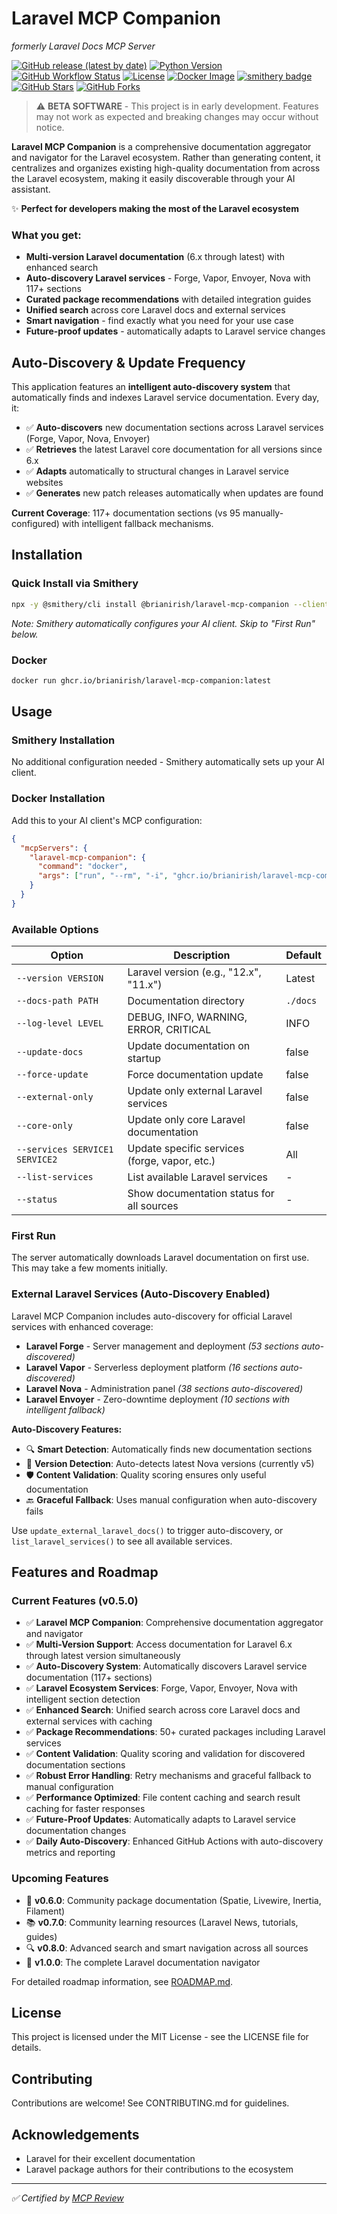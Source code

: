 # Laravel MCP Companion
*formerly Laravel Docs MCP Server*

[![GitHub release (latest by date)](https://img.shields.io/github/v/release/brianirish/laravel-mcp-companion)](https://github.com/brianirish/laravel-mcp-companion/releases)
[![Python Version](https://img.shields.io/badge/python-3.12%2B-blue)](https://www.python.org/downloads/)
[![GitHub Workflow Status](https://img.shields.io/github/actions/workflow/status/brianirish/laravel-mcp-companion/ci.yaml?branch=main&label=tests)](https://github.com/brianirish/laravel-mcp-companion/actions/workflows/ci.yaml)
[![License](https://img.shields.io/github/license/brianirish/laravel-mcp-companion)](https://github.com/brianirish/laravel-mcp-companion/blob/main/LICENSE)
[![Docker Image](https://img.shields.io/badge/docker-ghcr.io-blue)](https://github.com/brianirish/laravel-mcp-companion/pkgs/container/laravel-mcp-companion)
[![smithery badge](https://smithery.ai/badge/@brianirish/laravel-mcp-companion)](https://smithery.ai/server/@brianirish/laravel-mcp-companion)
[![GitHub Stars](https://img.shields.io/github/stars/brianirish/laravel-mcp-companion?style=social)](https://github.com/brianirish/laravel-mcp-companion)
[![GitHub Forks](https://img.shields.io/github/forks/brianirish/laravel-mcp-companion?style=social)](https://github.com/brianirish/laravel-mcp-companion)

> ⚠️ **BETA SOFTWARE** - This project is in early development. Features may not work as expected and breaking changes may occur without notice.

**Laravel MCP Companion** is a comprehensive documentation aggregator and navigator for the Laravel ecosystem. Rather than generating content, it centralizes and organizes existing high-quality documentation from across the Laravel ecosystem, making it easily discoverable through your AI assistant.

✨ **Perfect for developers making the most of the Laravel ecosystem**

### What you get:
- **Multi-version Laravel documentation** (6.x through latest) with enhanced search
- **Auto-discovery Laravel services** - Forge, Vapor, Envoyer, Nova with 117+ sections
- **Curated package recommendations** with detailed integration guides  
- **Unified search** across core Laravel docs and external services
- **Smart navigation** - find exactly what you need for your use case
- **Future-proof updates** - automatically adapts to Laravel service changes

## Auto-Discovery & Update Frequency

This application features an **intelligent auto-discovery system** that automatically finds and indexes Laravel service documentation. Every day, it:

- ✅ **Auto-discovers** new documentation sections across Laravel services (Forge, Vapor, Nova, Envoyer)  
- ✅ **Retrieves** the latest Laravel core documentation for all versions since 6.x
- ✅ **Adapts** automatically to structural changes in Laravel service websites
- ✅ **Generates** new patch releases automatically when updates are found

**Current Coverage**: 117+ documentation sections (vs 95 manually-configured) with intelligent fallback mechanisms.

## Installation

### Quick Install via Smithery

```bash
npx -y @smithery/cli install @brianirish/laravel-mcp-companion --client claude
```

*Note: Smithery automatically configures your AI client. Skip to "First Run" below.*

### Docker

```bash
docker run ghcr.io/brianirish/laravel-mcp-companion:latest
```

## Usage

### Smithery Installation
No additional configuration needed - Smithery automatically sets up your AI client.

### Docker Installation
Add this to your AI client's MCP configuration:

```json
{
  "mcpServers": {
    "laravel-mcp-companion": {
      "command": "docker",
      "args": ["run", "--rm", "-i", "ghcr.io/brianirish/laravel-mcp-companion:latest"]
    }
  }
}
```

### Available Options

| Option | Description | Default |
|--------|-------------|---------|
| `--version VERSION` | Laravel version (e.g., "12.x", "11.x") | Latest |
| `--docs-path PATH` | Documentation directory | `./docs` |
| `--log-level LEVEL` | DEBUG, INFO, WARNING, ERROR, CRITICAL | INFO |
| `--update-docs` | Update documentation on startup | false |
| `--force-update` | Force documentation update | false |
| `--external-only` | Update only external Laravel services | false |
| `--core-only` | Update only core Laravel documentation | false |
| `--services SERVICE1 SERVICE2` | Update specific services (forge, vapor, etc.) | All |
| `--list-services` | List available Laravel services | - |
| `--status` | Show documentation status for all sources | - |

### First Run

The server automatically downloads Laravel documentation on first use. This may take a few moments initially.

### External Laravel Services (Auto-Discovery Enabled)

Laravel MCP Companion includes auto-discovery for official Laravel services with enhanced coverage:

- **Laravel Forge** - Server management and deployment *(53 sections auto-discovered)*
- **Laravel Vapor** - Serverless deployment platform *(16 sections auto-discovered)*
- **Laravel Nova** - Administration panel *(38 sections auto-discovered)*
- **Laravel Envoyer** - Zero-downtime deployment *(10 sections with intelligent fallback)*

**Auto-Discovery Features:**
- 🔍 **Smart Detection**: Automatically finds new documentation sections
- 🔄 **Version Detection**: Auto-detects latest Nova versions (currently v5)
- 🛡️ **Content Validation**: Quality scoring ensures only useful documentation
- 🔙 **Graceful Fallback**: Uses manual configuration when auto-discovery fails

Use `update_external_laravel_docs()` to trigger auto-discovery, or `list_laravel_services()` to see all available services.


## Features and Roadmap

### Current Features (v0.5.0)
- ✅ **Laravel MCP Companion**: Comprehensive documentation aggregator and navigator
- ✅ **Multi-Version Support**: Access documentation for Laravel 6.x through latest version simultaneously
- ✅ **Auto-Discovery System**: Automatically discovers Laravel service documentation (117+ sections)
- ✅ **Laravel Ecosystem Services**: Forge, Vapor, Envoyer, Nova with intelligent section detection
- ✅ **Enhanced Search**: Unified search across core Laravel docs and external services with caching
- ✅ **Package Recommendations**: 50+ curated packages including Laravel services
- ✅ **Content Validation**: Quality scoring and validation for discovered documentation sections
- ✅ **Robust Error Handling**: Retry mechanisms and graceful fallback to manual configuration
- ✅ **Performance Optimized**: File content caching and search result caching for faster responses
- ✅ **Future-Proof Updates**: Automatically adapts to Laravel service documentation changes
- ✅ **Daily Auto-Discovery**: Enhanced GitHub Actions with auto-discovery metrics and reporting

### Upcoming Features
- 🌟 **v0.6.0**: Community package documentation (Spatie, Livewire, Inertia, Filament)
- 📚 **v0.7.0**: Community learning resources (Laravel News, tutorials, guides)
- 🔍 **v0.8.0**: Advanced search and smart navigation across all sources
- 🚀 **v1.0.0**: The complete Laravel documentation navigator

For detailed roadmap information, see [ROADMAP.md](ROADMAP.md).

## License

This project is licensed under the MIT License - see the LICENSE file for details.

## Contributing

Contributions are welcome! See CONTRIBUTING.md for guidelines.

## Acknowledgements

- Laravel for their excellent documentation
- Laravel package authors for their contributions to the ecosystem

---
*✅ Certified by [MCP Review](https://mcpreview.com/mcp-servers/brianirish/laravel-mcp-companion)*